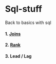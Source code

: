 # Sql-stuff

Back to basics with sql


#### 1. [Joins](https://github.com/Sangarshanan/sql-stuff/blob/master/Joins/joins.md)

#### 2. [Rank](https://github.com/Sangarshanan/sql-stuff/blob/master/Rank/rank.md)

#### 3. Lead / Lag



